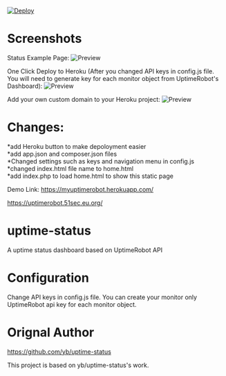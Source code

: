 [![Deploy](https://www.herokucdn.com/deploy/button.svg)](https://dashboard.heroku.com/new?template=https://github.com/51sec/uptime-status/master)
# Screenshots
Status Example Page:
![Preview](https://photos.51sec.org/file/test1-51sec/2021/10/chrome_1jzHeKQfnM.png)

One Click Deploy to Heroku (After you changed API keys in config.js file. You will need to generate key for each monitor object from UptimeRobot's Dashboard):
![Preview](https://photos.51sec.org/file/test1-51sec/2021/10/chrome_QDkYJo1TRN.png)

Add your own custom domain to your Heroku project:
![Preview](https://photos.51sec.org/file/test1-51sec/2021/10/chrome_SLaryDkWm5.png)

# Changes:
*add Heroku button to make depoloyment easier\
*add app.json and composer.json files\
*Changed settings such as keys and navigation menu in config.js\
*changed index.html file name to home.html\
*add index.php to load home.html to show this static page


Demo Link: 
https://myuptimerobot.herokuapp.com/

https://uptimerobot.51sec.eu.org/


# uptime-status
 A uptime status dashboard based on UptimeRobot API
 
# Configuration

Change API keys in config.js file. You can create your monitor only UptimeRobot api key for each monitor object.

# Orignal Author
https://github.com/yb/uptime-status

This project is based on yb/uptime-status's work. 


